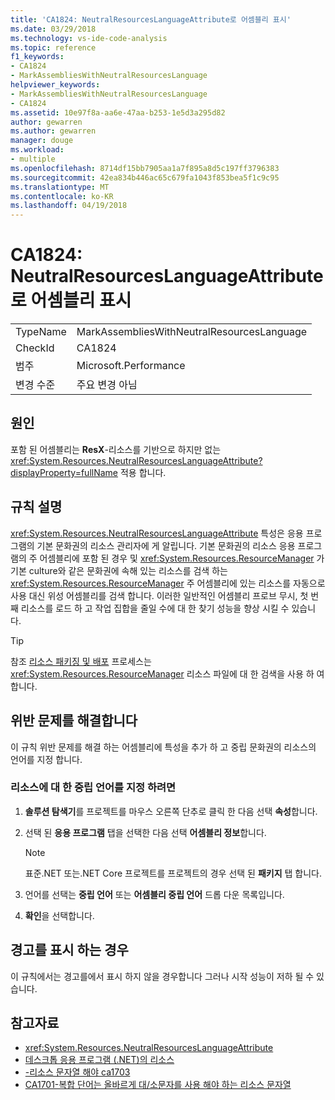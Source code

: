 ```yaml
---
title: 'CA1824: NeutralResourcesLanguageAttribute로 어셈블리 표시'
ms.date: 03/29/2018
ms.technology: vs-ide-code-analysis
ms.topic: reference
f1_keywords:
- CA1824
- MarkAssembliesWithNeutralResourcesLanguage
helpviewer_keywords:
- MarkAssembliesWithNeutralResourcesLanguage
- CA1824
ms.assetid: 10e97f8a-aa6e-47aa-b253-1e5d3a295d82
author: gewarren
ms.author: gewarren
manager: douge
ms.workload:
- multiple
ms.openlocfilehash: 8714df15bb7905aa1a7f895a8d5c197ff3796383
ms.sourcegitcommit: 42ea834b446ac65c679fa1043f853bea5f1c9c95
ms.translationtype: MT
ms.contentlocale: ko-KR
ms.lasthandoff: 04/19/2018
---
```

# <a name="ca1824-mark-assemblies-with-neutralresourceslanguageattribute"></a>CA1824: NeutralResourcesLanguageAttribute로 어셈블리 표시

|||
|-|-|
|TypeName|MarkAssembliesWithNeutralResourcesLanguage|
|CheckId|CA1824|
|범주|Microsoft.Performance|
|변경 수준|주요 변경 아님|

## <a name="cause"></a>원인

포함 된 어셈블리는 **ResX**-리소스를 기반으로 하지만 없는 <xref:System.Resources.NeutralResourcesLanguageAttribute?displayProperty=fullName> 적용 합니다.

## <a name="rule-description"></a>규칙 설명

<xref:System.Resources.NeutralResourcesLanguageAttribute> 특성은 응용 프로그램의 기본 문화권의 리소스 관리자에 게 알립니다. 기본 문화권의 리소스 응용 프로그램의 주 어셈블리에 포함 된 경우 및 <xref:System.Resources.ResourceManager> 가 기본 culture와 같은 문화권에 속해 있는 리소스를 검색 하는 <xref:System.Resources.ResourceManager> 주 어셈블리에 있는 리소스를 자동으로 사용 대신 위성 어셈블리를 검색 합니다. 이러한 일반적인 어셈블리 프로브 무시, 첫 번째 리소스를 로드 하 고 작업 집합을 줄일 수에 대 한 찾기 성능을 향상 시킬 수 있습니다.

> [!TIP]
> 참조 [리소스 패키징 및 배포](/dotnet/framework/resources/packaging-and-deploying-resources-in-desktop-apps) 프로세스는 <xref:System.Resources.ResourceManager> 리소스 파일에 대 한 검색을 사용 하 여 합니다.

## <a name="fix-violations"></a>위반 문제를 해결합니다

이 규칙 위반 문제를 해결 하는 어셈블리에 특성을 추가 하 고 중립 문화권의 리소스의 언어를 지정 합니다.

### <a name="to-specify-the-neutral-language-for-resources"></a>리소스에 대 한 중립 언어를 지정 하려면

1. **솔루션 탐색기**를 프로젝트를 마우스 오른쪽 단추로 클릭 한 다음 선택 **속성**합니다.

2. 선택 된 **응용 프로그램** 탭을 선택한 다음 선택 **어셈블리 정보**합니다.

   > [!NOTE]
   > 표준.NET 또는.NET Core 프로젝트를 프로젝트의 경우 선택 된 **패키지** 탭 합니다.

3. 언어를 선택는 **중립 언어** 또는 **어셈블리 중립 언어** 드롭 다운 목록입니다.

4. **확인**을 선택합니다.

## <a name="when-to-suppress-warnings"></a>경고를 표시 하는 경우

이 규칙에서는 경고를에서 표시 하지 않을 경우합니다 그러나 시작 성능이 저하 될 수 있습니다.

## <a name="see-also"></a>참고자료

- <xref:System.Resources.NeutralResourcesLanguageAttribute>
- [데스크톱 응용 프로그램 (.NET)의 리소스](/dotnet/framework/resources/)
- [-리소스 문자열 해야 ca1703](../code-quality/ca1703-resource-strings-should-be-spelled-correctly.md)
- [CA1701-복합 단어는 올바르게 대/소문자를 사용 해야 하는 리소스 문자열](../code-quality/ca1701-resource-string-compound-words-should-be-cased-correctly.md)